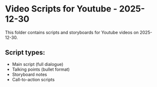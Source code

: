# Video Scripts for Youtube - 2025-12-30

This folder contains scripts and storyboards for Youtube videos on 2025-12-30.

## Script types:
- Main script (full dialogue)
- Talking points (bullet format)
- Storyboard notes
- Call-to-action scripts
